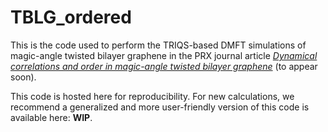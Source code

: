 # TBLG_ordered

This is the code used to perform the TRIQS-based DMFT simulations of magic-angle twisted bilayer graphene in the PRX journal article *[Dynamical correlations and order in magic-angle twisted bilayer graphene](https://journals.aps.org/prx/accepted/8e072K39W0210c0ba7049de03c42d4dc07500afb4)* (to appear soon). 

This code is hosted here for reproducibility. For new calculations, we recommend a generalized and more user-friendly version of this code is available here: **WIP**. 

